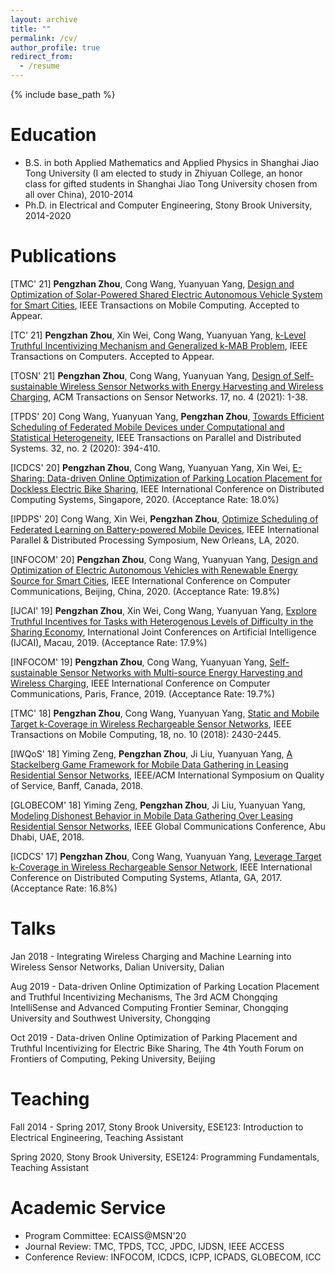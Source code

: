 ```yaml
---
layout: archive
title: ""
permalink: /cv/
author_profile: true
redirect_from:
  - /resume
---
```


{% include base_path %}

Education
======
* B.S. in both Applied Mathematics and Applied Physics in Shanghai Jiao Tong University (I am elected to study in Zhiyuan College, an honor class for gifted students in Shanghai Jiao Tong University chosen from all over China), 2010-2014
* Ph.D. in Electrical and Computer Engineering, Stony Brook University, 2014-2020



Publications
======
[TMC' 21] **Pengzhan Zhou**, Cong Wang, Yuanyuan Yang, [Design and Optimization of Solar-Powered Shared Electric Autonomous Vehicle System for Smart Cities](https://github.com/colinzpz/colinzpz.github.io/blob/master/files/tmc21.pdf), IEEE Transactions on Mobile Computing. Accepted to Appear.

[TC' 21] **Pengzhan Zhou**, Xin Wei, Cong Wang, Yuanyuan Yang, [k-Level Truthful Incentivizing Mechanism and Generalized k-MAB Problem](https://github.com/colinzpz/colinzpz.github.io/blob/master/files/tc21.pdf), IEEE Transactions on Computers. Accepted to Appear.

[TOSN' 21] **Pengzhan Zhou**, Cong Wang, Yuanyuan Yang, [Design of Self-sustainable Wireless Sensor Networks with Energy Harvesting and Wireless Charging](https://github.com/colinzpz/colinzpz.github.io/blob/master/files/tosn21.pdf), ACM Transactions on Sensor Networks. 17, no. 4 (2021): 1-38.

[TPDS' 20] Cong Wang, Yuanyuan Yang, **Pengzhan Zhou**, [Towards Efficient Scheduling of Federated Mobile Devices under Computational and Statistical Heterogeneity](https://arxiv.org/abs/2005.12326), IEEE Transactions on Parallel and Distributed Systems. 32, no. 2 (2020): 394-410. 

[ICDCS' 20] **Pengzhan Zhou**, Cong Wang, Yuanyuan Yang, Xin Wei, [E-Sharing: Data-driven Online Optimization of Parking Location Placement for Dockless Electric Bike Sharing](https://github.com/colinzpz/colinzpz.github.io/blob/master/files/icdcs20.pdf), IEEE International Conference on Distributed Computing Systems, Singapore, 2020. (Acceptance Rate: 18.0%)

[IPDPS' 20] Cong Wang, Xin Wei, **Pengzhan Zhou**, [Optimize Scheduling of Federated Learning on Battery-powered Mobile Devices](https://par.nsf.gov/servlets/purl/10211639), IEEE International Parallel & Distributed Processing Symposium, New Orleans, LA, 2020.

[INFOCOM' 20] **Pengzhan Zhou**, Cong Wang, Yuanyuan Yang, [Design and Optimization of Electric Autonomous Vehicles with Renewable Energy Source for Smart Cities](https://github.com/colinzpz/colinzpz.github.io/blob/master/files/infocom20.pdf), IEEE International Conference on Computer Communications, Beijing, China, 2020. (Acceptance Rate: 19.8%)

[IJCAI' 19] **Pengzhan Zhou**, Xin Wei, Cong Wang, Yuanyuan Yang, [Explore Truthful Incentives for Tasks with Heterogenous Levels of Difficulty in the Sharing Economy](https://www.ijcai.org/proceedings/2019/0094.pdf), International Joint Conferences on Artificial Intelligence (IJCAI), Macau, 2019. (Acceptance Rate: 17.9%)

[INFOCOM' 19] **Pengzhan Zhou**, Cong Wang, Yuanyuan Yang, [Self-sustainable Sensor Networks with Multi-source Energy Harvesting and Wireless Charging](https://github.com/colinzpz/colinzpz.github.io/blob/master/files/infocom19.pdf), IEEE International Conference on Computer Communications, Paris, France, 2019. (Acceptance Rate: 19.7%)

[TMC' 18] **Pengzhan Zhou**, Cong Wang, Yuanyuan Yang, [Static and Mobile Target k-Coverage in Wireless Rechargeable Sensor Networks](https://github.com/colinzpz/colinzpz.github.io/blob/master/files/tmc18.pdf), IEEE Transactions on Mobile Computing, 18, no. 10 (2018): 2430-2445.

[IWQoS' 18] Yiming Zeng, **Pengzhan Zhou**, Ji Liu, Yuanyuan Yang, [A Stackelberg Game Framework for Mobile Data Gathering in Leasing Residential Sensor Networks](http://iwqos2018.ieee-iwqos.org/files/2018/05/A_Stackelberg_Game_Framework.pdf),  IEEE/ACM International Symposium on Quality of Service, Banff, Canada, 2018.

[GLOBECOM' 18] Yiming Zeng, **Pengzhan Zhou**, Ji Liu, Yuanyuan Yang, [Modeling Dishonest Behavior in Mobile Data Gathering Over Leasing Residential Sensor Networks](https://ieeexplore.ieee.org/stamp/stamp.jsp?arnumber=8647506), IEEE Global Communications Conference, Abu Dhabi, UAE, 2018.

[ICDCS' 17] **Pengzhan Zhou**, Cong Wang, Yuanyuan Yang, [Leverage Target k-Coverage in Wireless Rechargeable Sensor Network](https://github.com/colinzpz/colinzpz.github.io/blob/master/files/icdcs17.pdf), IEEE International Conference on Distributed Computing Systems, Atlanta, GA, 2017. (Acceptance Rate: 16.8%)


  
Talks
======
Jan 2018 - Integrating Wireless Charging and Machine Learning into Wireless Sensor Networks,  Dalian University, Dalian

Aug 2019 - Data-driven Online Optimization of Parking Location Placement and Truthful Incentivizing Mechanisms, The 3rd ACM Chongqing IntelliSense and Advanced Computing Frontier Seminar, Chongqing University and Southwest University, Chongqing

Oct 2019 - Data-driven Online Optimization of Parking Placement and Truthful Incentivizing for Electric Bike Sharing, The 4th Youth Forum on Frontiers of Computing, Peking University, Beijing

  
Teaching
======
Fall 2014 - Spring 2017, Stony Brook University, ESE123: Introduction to Electrical Engineering, Teaching Assistant

Spring 2020, Stony Brook University, ESE124: Programming Fundamentals, Teaching Assistant

  
Academic Service
======
* Program Committee: ECAISS@MSN'20
* Journal Review: TMC, TPDS, TCC, JPDC, IJDSN, IEEE ACCESS
* Conference Review: INFOCOM, ICDCS, ICPP, ICPADS, GLOBECOM, ICC
